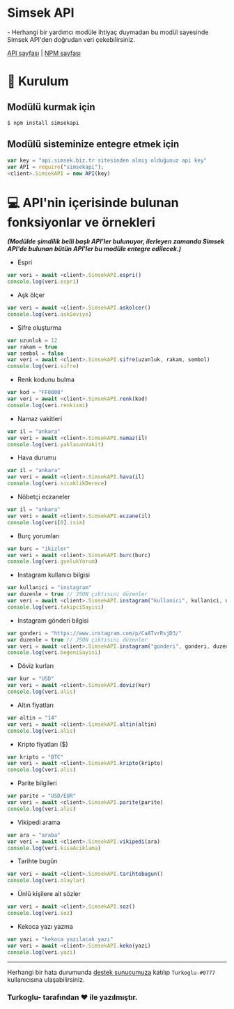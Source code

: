 <p align="center">
<h1><strong>Simsek API</strong></h1>
- Herhangi bir yardımcı modüle ihtiyaç duymadan bu modül sayesinde Simsek API'den doğrudan veri çekebilirsiniz.

[API sayfası](https://api.simsek.biz.tr) | [NPM sayfası](https://www.npmjs.com/package/simsekapi)
</p>

# 🔧 Kurulum
## Modülü kurmak için
```
$ npm install simsekapi
```
## Modülü sisteminize entegre etmek için
```js
var key = "api.simsek.biz.tr sitesinden almış olduğunuz api key"
var API = require("simsekapi");
<client>.SimsekAPI = new API(key)
```

# 💻 API'nin içerisinde bulunan fonksiyonlar ve örnekleri
***(Modülde şimdilik belli başlı API'ler bulunuyor, ilerleyen zamanda Simsek API'de bulunan bütün API'ler bu modüle entegre edilecek.)***
- Espri
```js
var veri = await <client>.SimsekAPI.espri()
console.log(veri.espri)
```

- Aşk ölçer
```js
var veri = await <client>.SimsekAPI.askolcer()
console.log(veri.askSeviye)
```

- Şifre oluşturma
```js
var uzunluk = 12
var rakam = true
var sembol = false
var veri = await <client>.SimsekAPI.sifre(uzunluk, rakam, sembol)
console.log(veri.sifre)
```

- Renk kodunu bulma
```js
var kod = "FF0000"
var veri = await <client>.SimsekAPI.renk(kod)
console.log(veri.renkismi)
```

- Namaz vakitleri
```js
var il = "ankara"
var veri = await <client>.SimsekAPI.namaz(il)
console.log(veri.yaklasanVakit)
```

- Hava durumu
```js
var il = "ankara"
var veri = await <client>.SimsekAPI.hava(il)
console.log(veri.sicaklikDerece)
```

- Nöbetçi eczaneler
```js
var il = "ankara"
var veri = await <client>.SimsekAPI.eczane(il)
console.log(veri[0].isim)
```

- Burç yorumları
```js
var burc = "ikizler"
var veri = await <client>.SimsekAPI.burc(burc)
console.log(veri.gunlukYorum)
```

- Instagram kullanıcı bilgisi
```js
var kullanici = "instagram"
var duzenle = true // JSON çıktısını düzenler
var veri = await <client>.SimsekAPI.instagram("kullanici", kullanici, duzenle)
console.log(veri.takipciSayisi)
```

- Instagram gönderi bilgisi
```js
var gonderi = "https://www.instagram.com/p/CaATvrRsjD3/"
var duzenle = true // JSON çıktısını düzenler
var veri = await <client>.SimsekAPI.instagram("gonderi", gonderi, duzenle)
console.log(veri.begeniSayisi)
```

- Döviz kurları
```js
var kur = "USD"
var veri = await <client>.SimsekAPI.doviz(kur)
console.log(veri.alis)
```

- Altın fiyatları
```js
var altin = "14"
var veri = await <client>.SimsekAPI.altin(altin)
console.log(veri.alis)
```

- Kripto fiyatları ($)
```js
var kripto = "BTC"
var veri = await <client>.SimsekAPI.kripto(kripto)
console.log(veri.alis)
```

- Parite bilgileri
```js
var parite = "USD/EUR"
var veri = await <client>.SimsekAPI.parite(parite)
console.log(veri.alis)
```

- Vikipedi arama
```js
var ara = "araba"
var veri = await <client>.SimsekAPI.vikipedi(ara)
console.log(veri.kisaAciklama)
```

- Tarihte bugün
```js
var veri = await <client>.SimsekAPI.tarihtebugun()
console.log(veri.olaylar)
```

- Ünlü kişilere ait sözler
```js
var veri = await <client>.SimsekAPI.soz()
console.log(veri.soz)
``` 

- Kekoca yazı yazma
```js
var yazi = "kekoca yazılacak yazı"
var veri = await <client>.SimsekAPI.keko(yazi)
console.log(veri.yazi)
```

<hr>

Herhangi bir hata durumunda [destek sunucumuza](https://api.simsek.biz.tr/destek) katılıp `Turkoglu-#0777` kullanıcısına ulaşabilirsiniz.

### **Turkoglu- tarafından ❤ ile yazılmıştır.**

